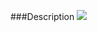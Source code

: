 ﻿<properties 
	pageTitle="New site" 
    pageName="nsite"
    parentPageId="livetemplates"
/>

###Description
<img src="http://docs.subpointsolutions.com/wp-content/uploads/2015/03/nsite.gif">